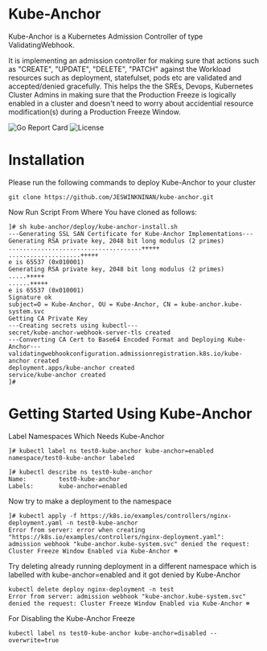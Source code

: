 # Kube-Anchor

Kube-Anchor is a Kubernetes Admission Controller of type ValidatingWebhook.

It is implementing an admission controller for making sure that actions such as "CREATE", "UPDATE", "DELETE", "PATCH" against the Workload resources such as deployment, statefulset, pods etc are validated and accepted/denied gracefully.  This helps the the SREs, Devops, Kubernetes Cluster Admins in making sure that the Production Freeze is logically enabled in a cluster and doesn't need to worry about accidential resource modification(s) during a Production Freeze Window.

![Go Report Card](https://goreportcard.com/badge/github.com/JESWINKNINAN/kube-anchor)  ![License](https://img.shields.io/badge/License-Apache%202.0-blue.svg)


# Installation

Please run the following commands to deploy Kube-Anchor to your cluster

```
git clone https://github.com/JESWINKNINAN/kube-anchor.git
```
Now Run Script From Where You have cloned as follows:

```
]# sh kube-anchor/deploy/kube-anchor-install.sh 
---Generating SSL SAN Certificate for Kube-Anchor Implementations---
Generating RSA private key, 2048 bit long modulus (2 primes)
.....................................+++++
....................+++++
e is 65537 (0x010001)
Generating RSA private key, 2048 bit long modulus (2 primes)
.....+++++
......+++++
e is 65537 (0x010001)
Signature ok
subject=O = Kube-Anchor, OU = Kube-Anchor, CN = kube-anchor.kube-system.svc
Getting CA Private Key
---Creating secrets using kubectl---
secret/kube-anchor-webhook-server-tls created
---Converting CA Cert to Base64 Encoded Format and Deploying Kube-Anchor---
validatingwebhookconfiguration.admissionregistration.k8s.io/kube-anchor created
deployment.apps/kube-anchor created
service/kube-anchor created
]#
```
# Getting Started Using Kube-Anchor

Label Namespaces Which Needs Kube-Anchor

```
]# kubectl label ns test0-kube-anchor kube-anchor=enabled
namespace/test0-kube-anchor labeled
```
```
]# kubectl describe ns test0-kube-anchor
Name:         test0-kube-anchor
Labels:       kube-anchor=enabled
```

Now try to make a deployment to the namespace

```
]# kubectl apply -f https://k8s.io/examples/controllers/nginx-deployment.yaml -n test0-kube-anchor
Error from server: error when creating "https://k8s.io/examples/controllers/nginx-deployment.yaml": 
admission webhook "kube-anchor.kube-system.svc" denied the request: Cluster Freeze Window Enabled via Kube-Anchor ☸ 
```

Try deleting already running deployment in a different namespace which is labelled with kube-anchor=enabled and it got denied by Kube-Anchor

```
kubectl delete deploy nginx-deployment -n test
Error from server: admission webhook "kube-anchor.kube-system.svc" denied the request: Cluster Freeze Window Enabled via Kube-Anchor ☸ 
```

For Disabling the Kube-Anchor Freeze

```
kubectl label ns test0-kube-anchor kube-anchor=disabled --overwrite=true
```